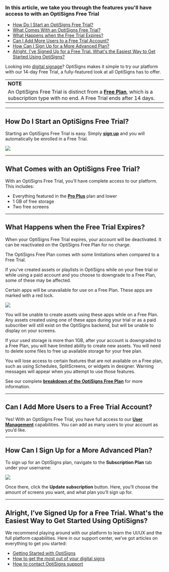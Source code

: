### In this article, we take you through the features you'll have access to with an OptiSigns Free Trial

* [How Do I Start an OptiSigns Free Trial?](#Start)
* [What Comes With an OptiSigns Free Trial?](#Comes)
* [What Happens when the Free Trial Expires?](#Expires)
* [Can I Add More Users to a Free Trial Account?](#Users)
* [How Can I Sign Up for a More Advanced Plan?](#Advanced)
* [Alright, I’ve Signed Up for a Free Trial. What's the Easiest Way to Get Started Using OptiSigns?](#SignedUp)

Looking into [digital signage](https://www.optisigns.com/)? OptiSigns makes it simple to try our platform with our 14-day Free Trial, a fully-featured look at all OptiSigns has to offer.

|  |
| --- |
| **NOTE** |
| An OptiSigns Free Trial is distinct from a [**Free Plan**](https://support.optisigns.com/hc/en-us/articles/33940834613139-What-Do-I-Get-With-an-OptiSigns-Free-Plan), which is a subscription type with no end. A Free Trial ends after 14 days. |

---

How Do I Start an OptiSigns Free Trial?
---------------------------------------

Starting an OptiSigns Free Trial is easy. Simply [**sign up**](https://app.optisigns.com/signUp) and you will automatically be enrolled in a Free Trial.

![](https://support.optisigns.com/hc/article_attachments/37966058631955)

---

What Comes with an OptiSigns Free Trial?
----------------------------------------

With an OptiSigns Free Trial, you’ll have complete access to our platform. This includes:

* Everything featured in the **[Pro Plus](https://www.optisigns.com/pricing)** plan and lower
* 1 GB of free storage
* Two free screens

---

What Happens when the Free Trial Expires?
-----------------------------------------

When your OptiSigns Free Trial expires, your account will be deactivated. It can be reactivated on the OptiSigns Free Plan for no charge.

The OptiSigns Free Plan comes with some limitations when compared to a Free Trial.

If you’ve created assets or playlists in OptiSigns while on your free trial or while using a paid account and you choose to downgrade to a Free Plan, some of these may be affected.

Certain apps will be unavailable for use on a Free Plan. These apps are marked with a red lock.

![](https://support.optisigns.com/hc/article_attachments/37966058635923)

You will be unable to create assets using these apps while on a Free Plan. Any assets created using one of these apps during your trial or as a paid subscriber will still exist on the OptiSigns backend, but will be unable to display on your screens.

If your used storage is more than 1GB, after your account is downgraded to a Free Plan, you will have limited ability to create new assets. You will need to delete some files to free up available storage for your free plan.

You will lose access to certain features that are not available on a Free plan, such as using Schedules, SplitScreens, or widgets in designer. Warning messages will appear when you attempt to use those features.

See our complete [**breakdown of the OptiSigns Free Plan**](https://support.optisigns.com/hc/en-us/articles/33940834613139-What-Do-I-Get-With-an-OptiSigns-Free-Plan) for more information.

---

Can I Add More Users to a Free Trial Account?
---------------------------------------------

Yes! With an OptiSigns Free Trial, you have full access to our [**User Management**](https://support.optisigns.com/hc/en-us/articles/360046356113-Advanced-Security-Managing-User-Roles) capabilities. You can add as many users to your account as you’d like.

---

How Can I Sign Up for a More Advanced Plan?
-------------------------------------------

To sign up for an OptiSigns plan, navigate to the **Subscription Plan** tab under your username:

![](https://support.optisigns.com/hc/article_attachments/37966066332435)

Once there, click the **Update subscription** button. Here, you’ll choose the amount of screens you want, and what plan you’ll sign up for.

---

Alright, I’ve Signed Up for a Free Trial. What's the Easiest Way to Get Started Using OptiSigns?
------------------------------------------------------------------------------------------------

We recommend playing around with our platform to learn the UI/UX and the full platform capabilities. Here in our support center, we’ve got articles on everything to get you started:

* [Getting Started with OptiSigns](https://support.optisigns.com/hc/en-us/articles/18823504383891-OptiSigns-Getting-Started-Guide)
* [How to get the most out of your digital signs](https://support.optisigns.com/hc/en-us/articles/25607930101907-How-to-get-the-most-out-of-your-Digital-Signs)
* [How to contact OptiSigns support](https://support.optisigns.com/hc/en-us/articles/35626165056787-How-to-Contact-OptiSigns-Support)